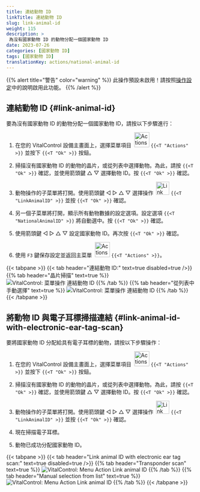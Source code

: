 ```yaml
---
title: 連結動物 ID
linkTitle: 連結動物 ID
slug: link-animal-id
weight: 115
description: >
 為沒有國家動物 ID 的動物分配一個國家動物 ID
date: 2023-07-26
categories: [國家動物 ID]
tags: [國家動物 ID]
translationKey: actions/national-animal-id
---
```

{{% alert title="警告" color="warning" %}}
此操作預設未啟用！請按照[操作設定](../setting/)中的說明啟用此功能。
{{% /alert %}}

## 連結動物 ID {#link-animal-id}

要為沒有國家動物 ID 的動物分配一個國家動物 ID，請按以下步驟進行：

1. 在您的 VitalControl 設備主畫面上，選擇菜單項目 &nbsp;<img src="/icons/actions.svg" width="40" align="bottom" alt="Actions" /> `{{<T "Actions" >}}` 並按下 `{{<T "Ok" >}}` 按鈕。

2. 掃描沒有國家動物 ID 的動物的晶片，或從列表中選擇動物。為此，請按 `{{<T "Ok" >}}` 確認，並使用箭頭鍵 △ ▽ 選擇動物 ID。按 `{{<T "Ok" >}}` 確認。

3. 動物操作的子菜單將打開。使用箭頭鍵 ◁ ▷ △ ▽ 選擇操作 &nbsp;<img src="/icons/actions/link-nais-id.svg" width="35" align="bottom" alt="Link animal ID" /> `{{<T "LinkAnimalID" >}}` 並按 `{{<T "Ok" >}}` 確認。

4. 另一個子菜單將打開，顯示所有動物數據的設定選項。設定選項 `{{<T "NationalAnimalID" >}}` 將自動選中。按 `{{<T "Ok" >}}` 確認。

5. 使用箭頭鍵 ◁ ▷ △ ▽ 設定國家動物 ID。再次按 `{{<T "Ok" >}}` 確認。

6. 使用 `F3` 鍵保存設定並返回主菜單 &nbsp;<img src="/icons/actions.svg" width="40" align="bottom" alt="Actions" /> `{{<T "Actions" >}}`。

{{< tabpane >}}
{{< tab header="連結動物 ID:" text=true disabled=true />}}
{{% tab header="晶片掃描" text=true %}}
![VitalControl: 菜單操作 連結動物 ID](../images/linkanimalid-scan.png "連結動物 ID")
{{% /tab %}}
{{% tab header="從列表中手動選擇" text=true %}}
![VitalControl: 菜單操作 連結動物 ID](../images/linkanimalid.png "連結動物 ID")
{{% /tab %}}
{{< /tabpane >}}


## 將動物 ID 與電子耳標掃描連結 {#link-animal-id-with-electronic-ear-tag-scan}

要將國家動物 ID 分配給具有電子耳標的動物，請按以下步驟操作：

1. 在您的 VitalControl 設備主畫面上，選擇菜單項目 &nbsp;<img src="/icons/actions.svg" width="40" align="bottom" alt="Actions" /> `{{<T "Actions" >}}` 並按下 `{{<T "Ok" >}}` 按鈕。

2. 掃描沒有國家動物 ID 的動物的晶片，或從列表中選擇動物。為此，請按 `{{<T "Ok" >}}` 確認，並使用箭頭鍵 △ ▽ 選擇動物 ID。按 `{{<T "Ok" >}}` 確認。

3. 動物操作的子菜單將打開。使用箭頭鍵 ◁ ▷ △ ▽ 選擇操作 &nbsp;<img src="/icons/actions/scan-nais-id.svg" width="35" align="bottom" alt="Link animal ID" /> `{{<T "LinkAnimalID" >}}` 並按 `{{<T "Ok" >}}` 確認。

4. 現在掃描電子耳標。

5. 動物已成功分配國家動物 ID。

{{< tabpane >}}
{{< tab header="Link animal ID with electronic ear tag scan:" text=true disabled=true />}}
{{% tab header="Transponder scan" text=true %}}
![VitalControl: Menu Action Link animal ID](../images/linkanimalidscan-scan.png "Link animal ID")
{{% /tab %}}
{{% tab header="Manual selection from list" text=true %}}
![VitalControl: Menu Action Link animal ID](../images/linkanimalidscan.png "Link animal ID")
{{% /tab %}}
{{< /tabpane >}}
